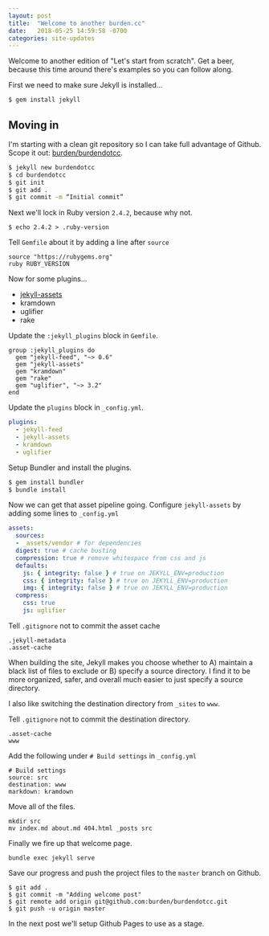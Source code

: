 ```yaml
---
layout: post
title:  "Welcome to another burden.cc"
date:   2018-05-25 14:59:58 -0700
categories: site-updates
---
```

Welcome to another edition of "Let's start from scratch". Get a beer, because this time around there's examples so you can follow along.

First we need to make sure Jekyll is installed...

```sh
$ gem install jekyll
```

## Moving in
I'm starting with a clean git repository so I can take full advantage of Github. Scope it out: [burden/burdendotcc](https://github.com/burden/burdendotcc).

```sh
$ jekyll new burdendotcc
$ cd burdendotcc
$ git init
$ git add .
$ git commit -m “Initial commit”
```

Next we'll lock in Ruby version `2.4.2`, because why not.

```
$ echo 2.4.2 > .ruby-version
```

Tell `Gemfile` about it by adding a line after `source`

```
source "https://rubygems.org"
ruby RUBY_VERSION
```

Now for some plugins...
- [jekyll-assets](jekyll-assets)
- kramdown
- uglifier
- rake

Update the `:jekyll_plugins` block in `Gemfile`.

```Gemfile
group :jekyll_plugins do
  gem "jekyll-feed", "~> 0.6"
  gem "jekyll-assets"
  gem "kramdown"
  gem "rake"
  gem "uglifier", "~> 3.2"
end
```

Update the `plugins` block in `_config.yml`.

```yaml
plugins:
  - jekyll-feed
  - jekyll-assets
  - kramdown
  - uglifier
```

Setup Bundler and install the plugins.

```sh
$ gem install bundler
$ bundle install
```

Now we can get that asset pipeline going. Configure `jekyll-assets` by adding some lines to `_config.yml`

```yaml
assets:
  sources:
  - _assets/vendor # for dependencies
  digest: true # cache busting
  compression: true # remove whitespace from css and js
  defaults:
    js: { integrity: false } # true on JEKYLL_ENV=production
    css: { integrity: false } # true on JEKYLL_ENV=production
    img: { integrity: false } # true on JEKYLL_ENV=production
  compress:
    css: true
    js: uglifier
```

Tell `.gitignore` not to commit the asset cache

```
.jekyll-metadata
.asset-cache
```

When building the site, Jekyll makes you choose whether to A) maintain a black list of files to exclude or B) specify a source directory. I find it to be more organized, safer, and overall much easier to just specify a source directory.

I also like switching the destination directory from `_sites` to `www`.

Tell `.gitignore` not to commit the destination directory.

```
.asset-cache
www
```

Add the following under `# Build settings` in `_config.yml`
```
# Build settings
source: src
destination: www
markdown: kramdown
```

Move all of the files.
```
mkdir src
mv index.md about.md 404.html _posts src
```

Finally we fire up that welcome page.

```
bundle exec jekyll serve
```

Save our progress and push the project files to the `master` branch on Github.

```
$ git add .
$ git commit -m "Adding welcome post"
$ git remote add origin git@github.com:burden/burdendotcc.git
$ git push -u origin master
```

In the next post we'll setup Github Pages to use as a stage.
